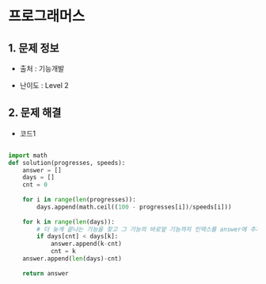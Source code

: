 # 프로그래머스  

## 1. 문제 정보

- 출처 : 기능개발

- 난이도 : Level 2

## 2. 문제 해결

- 코드1 
```python

import math
def solution(progresses, speeds):
    answer = []
    days = []
    cnt = 0
    
    for i in range(len(progresses)):
        days.append(math.ceil((100 - progresses[i])/speeds[i]))
        
    for k in range(len(days)): 
        # 더 늦게 끝나는 기능을 찾고 그 기능의 바로앞 기능까지 인덱스를 answer에 추가한다
        if days[cnt] < days[k]:
            answer.append(k-cnt)
            cnt = k
    answer.append(len(days)-cnt)
        
    return answer
```   
